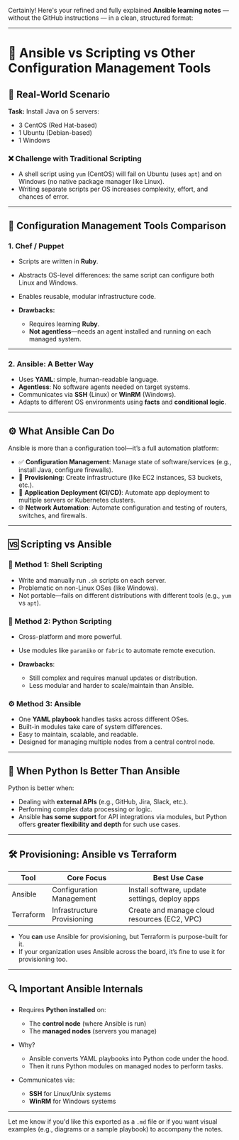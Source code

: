 
Certainly! Here's your refined and fully explained **Ansible learning notes** — without the GitHub instructions — in a clean, structured format:

---

# 📘 Ansible vs Scripting vs Other Configuration Management Tools

## 🎯 Real-World Scenario

**Task:** Install Java on 5 servers:

* 3 CentOS (Red Hat-based)
* 1 Ubuntu (Debian-based)
* 1 Windows

### ❌ Challenge with Traditional Scripting

* A shell script using `yum` (CentOS) will fail on Ubuntu (uses `apt`) and on Windows (no native package manager like Linux).
* Writing separate scripts per OS increases complexity, effort, and chances of error.

---

## 🧰 Configuration Management Tools Comparison

### 1. **Chef / Puppet**

* Scripts are written in **Ruby**.
* Abstracts OS-level differences: the same script can configure both Linux and Windows.
* Enables reusable, modular infrastructure code.
* **Drawbacks:**

  * Requires learning **Ruby**.
  * **Not agentless**—needs an agent installed and running on each managed system.

---

### 2. **Ansible: A Better Way**

* Uses **YAML**: simple, human-readable language.
* **Agentless**: No software agents needed on target systems.
* Communicates via **SSH** (Linux) or **WinRM** (Windows).
* Adapts to different OS environments using **facts** and **conditional logic**.

---

## ⚙️ What Ansible Can Do

Ansible is more than a configuration tool—it’s a full automation platform:

* ✅ **Configuration Management**: Manage state of software/services (e.g., install Java, configure firewalls).
* 🚀 **Provisioning**: Create infrastructure (like EC2 instances, S3 buckets, etc.).
* 🧪 **Application Deployment (CI/CD)**: Automate app deployment to multiple servers or Kubernetes clusters.
* 🌐 **Network Automation**: Automate configuration and testing of routers, switches, and firewalls.

---

## 🆚 Scripting vs Ansible

### 🔧 Method 1: Shell Scripting

* Write and manually run `.sh` scripts on each server.
* Problematic on non-Linux OSes (like Windows).
* Not portable—fails on different distributions with different tools (e.g., `yum` vs `apt`).

### 🐍 Method 2: Python Scripting

* Cross-platform and more powerful.
* Use modules like `paramiko` or `fabric` to automate remote execution.
* **Drawbacks**:

  * Still complex and requires manual updates or distribution.
  * Less modular and harder to scale/maintain than Ansible.

### ⚙️ Method 3: Ansible

* One **YAML playbook** handles tasks across different OSes.
* Built-in modules take care of system differences.
* Easy to maintain, scalable, and readable.
* Designed for managing multiple nodes from a central control node.

---

## 🐍 When Python Is Better Than Ansible

Python is better when:

* Dealing with **external APIs** (e.g., GitHub, Jira, Slack, etc.).
* Performing complex data processing or logic.
* Ansible **has some support** for API integrations via modules, but Python offers **greater flexibility and depth** for such use cases.

---

## 🛠️ Provisioning: Ansible vs Terraform

| Tool      | Core Focus                  | Best Use Case                                  |
| --------- | --------------------------- | ---------------------------------------------- |
| Ansible   | Configuration Management    | Install software, update settings, deploy apps |
| Terraform | Infrastructure Provisioning | Create and manage cloud resources (EC2, VPC)   |

* You **can** use Ansible for provisioning, but Terraform is purpose-built for it.
* If your organization uses Ansible across the board, it’s fine to use it for provisioning too.

---

## 🔍 Important Ansible Internals

* Requires **Python installed** on:

  * The **control node** (where Ansible is run)
  * The **managed nodes** (servers you manage)
* Why?

  * Ansible converts YAML playbooks into Python code under the hood.
  * Then it runs Python modules on managed nodes to perform tasks.
* Communicates via:

  * **SSH** for Linux/Unix systems
  * **WinRM** for Windows systems

---

Let me know if you'd like this exported as a `.md` file or if you want visual examples (e.g., diagrams or a sample playbook) to accompany the notes.
